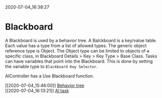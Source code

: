 2020-07-04_16:38:27

# Blackboard

A Blackboard is used by a behavior tree.
A Balckboard is a key/value table.
Each value has a type from a list of allowed types.
The generic object reference type is Object.
The Object type can be limited to objects of a specific class, in Blackboard Details > Key > Key Type > Base Class.
Tasks can have variables that point into the Blackboard.
This is done by setting the variable type to `Blackboard Key Selector`.

AIController has a Use Blackboard function.

[[2020-07-04_15:46:00]] [Behavior tree](./Behavior\%20tree.md)  
[[2020-07-04_16:13:21]] [AI task](./AI%20task.md)